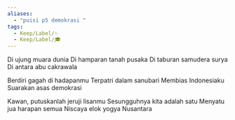 ```yaml
---
aliases:
  - "puisi p5 demokrasi "
tags:
  - Keep/Label/✨
  - Keep/Label/🎓
---
```


Di ujung muara dunia
Di hamparan tanah pusaka
Di taburan samudera surya
Di antara abu cakrawala

Berdiri gagah di hadapanmu
Terpatri dalam sanubari 
Membias Indonesiaku
Suarakan asas demokrasi 

Kawan, putuskanlah jeruji lisanmu
Sesungguhnya kita adalah satu
Menyatu jua harapan semua
Niscaya elok yogya Nusantara
